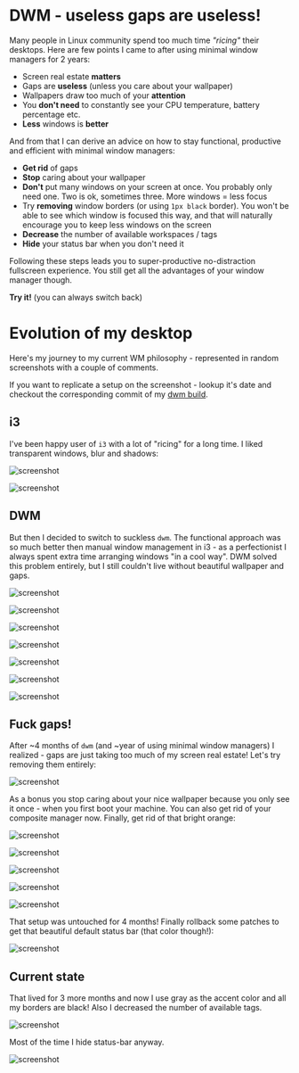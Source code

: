 # DWM - useless gaps are useless!
Many people in Linux community spend too much time *"ricing"* their desktops. Here are few points I came to after using minimal window managers for 2 years:
 - Screen real estate **matters**
 - Gaps are **useless** (unless you care about your wallpaper)
 - Wallpapers draw too much of your **attention**
 - You **don't need** to constantly see your CPU temperature, battery percentage etc.
 - **Less** windows is **better**

And from that I can derive an advice on how to stay functional, productive and efficient with minimal window managers:
 - **Get rid** of gaps
 - **Stop** caring about your wallpaper
 - **Don't** put many windows on your screen at once. You probably only need one. Two is ok, sometimes three. More windows = less focus
 - Try **removing** window borders (or using `1px black` border). You won't be able to see which window is focused this way, and that will naturally encourage you to keep less windows on the screen
 - **Decrease** the number of available workspaces / tags
 - **Hide** your status bar when you don't need it

Following these steps leads you to super-productive no-distraction fullscreen experience. You still get all the advantages of your window manager though.

**Try it!** (you can always switch back)


# Evolution of my desktop
Here's my journey to my current WM philosophy - represented in random screenshots with a couple of comments.

If you want to replicate a setup on the screenshot - lookup it's date and checkout the corresponding commit of my [dwm build](https://git.eug-vs.xyz/suckless/dwm/).

## i3
I've been happy user of `i3` with a lot of "ricing" for a long time. I liked transparent windows, blur and shadows:

![screenshot](/public/desktop-screenshots/2020-12-08_01-49-30.jpg)

![screenshot](/public/desktop-screenshots/2021-01-06_18-57-32.jpg)


## DWM
But then I decided to switch to suckless `dwm`. The functional approach was so much better then manual window management in i3 - as a perfectionist I always spent extra time arranging windows "in a cool way". DWM solved this problem entirely, but I still couldn't live without beautiful wallpaper and gaps.

![screenshot](/public/desktop-screenshots/2021-03-10_21-14-09.jpg)

![screenshot](/public/desktop-screenshots/2021-03-27_01-26-27.jpg)

![screenshot](/public/desktop-screenshots/2021-04-26_00-06-32.jpg)

![screenshot](/public/desktop-screenshots/2021-06-04_08-52-16.jpg)

![screenshot](/public/desktop-screenshots/2021-06-25_16-19-05.jpg)

![screenshot](/public/desktop-screenshots/2021-06-28_19-12-39.jpg)

![screenshot](/public/desktop-screenshots/2021-07-15_14-20-16.jpg)


## Fuck gaps!
After ~4 months of `dwm` (and ~year of using minimal window managers) I realized - gaps are just taking too much of my screen real estate! Let's try removing them entirely:

![screenshot](/public/desktop-screenshots/2021-07-22_09-50-48.jpg)

As a bonus you stop caring about your nice wallpaper because you only see it once - when you first boot your machine. You can also get rid of your composite manager now. Finally, get rid of that bright orange:

![screenshot](/public/desktop-screenshots/2021-08-14_02-29-30.jpg)

![screenshot](/public/desktop-screenshots/2021-10-07_13-11-59.jpg)

![screenshot](/public/desktop-screenshots/2021-10-17_16-17-55.jpg)

![screenshot](/public/desktop-screenshots/2021-11-06_15-24-35.jpg)

![screenshot](/public/desktop-screenshots/2021-12-05_21-38-36.jpg)

That setup was untouched for 4 months! Finally rollback some patches to get that beautiful default status bar (that color though!):

![screenshot](/public/desktop-screenshots/2022-03-21_20-01-58.jpg)


## Current state
That lived for 3 more months and now I use gray as the accent color and all my borders are black! Also I decreased the number of available tags.

![screenshot](/public/desktop-screenshots/2022-04-02_14-59-33.jpg)

Most of the time I hide status-bar anyway.

![screenshot](/public/desktop-screenshots/2022-04-01_18-44-17.jpg)

